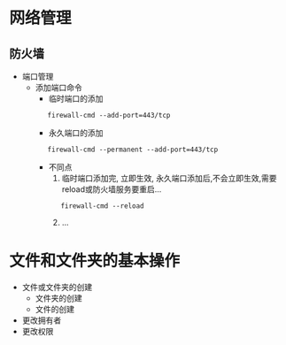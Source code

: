 # 网络管理
## 防火墙
   * 端口管理
      + 添加端口命令
         - 临时端口的添加
         ```
            firewall-cmd --add-port=443/tcp
         ```
         - 永久端口的添加
         ```
            firewall-cmd --permanent --add-port=443/tcp
         ```
         - 不同点
            1. 临时端口添加完, 立即生效, 永久端口添加后,不会立即生效,需要reload或防火墙服务要重启...
            ```shell
               firewall-cmd --reload
            ```
            2. ...
# 文件和文件夹的基本操作
   * 文件或文件夹的创建
      + 文件夹的创建
      + 文件的创建
   * 更改拥有者
   * 更改权限
